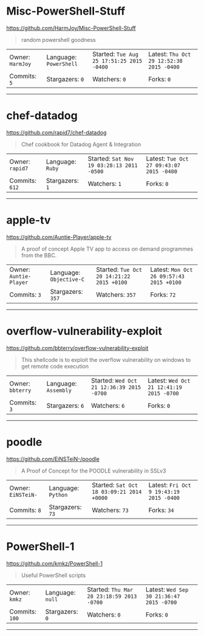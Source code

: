 # Misc-PowerShell-Stuff

https://github.com/HarmJoy/Misc-PowerShell-Stuff
<blockquote>
random powershell goodness
</blockquote>

<table>
<tr><td>Owner: <code>HarmJoy</code></td>
    <td>Language: <code>PowerShell</code></td>
    <td>Started: <code>Tue Aug 25 17:51:25 2015 -0400</code></td>
    <td>Latest: <code>Thu Oct 29 12:52:38 2015 -0400</code></td></tr>
<tr><td>Commits: <code>5</code></td>
    <td>Stargazers: <code>0</code></td>
    <td>Watchers: <code>0</code></td>
    <td>Forks: <code>0</code></td></tr>
</table>

---

# chef-datadog

https://github.com/rapid7/chef-datadog
<blockquote>
Chef cookbook for Datadog Agent &amp; Integration
</blockquote>

<table>
<tr><td>Owner: <code>rapid7</code></td>
    <td>Language: <code>Ruby</code></td>
    <td>Started: <code>Sat Nov 19 03:28:13 2011 -0500</code></td>
    <td>Latest: <code>Tue Oct 27 09:43:07 2015 -0400</code></td></tr>
<tr><td>Commits: <code>612</code></td>
    <td>Stargazers: <code>1</code></td>
    <td>Watchers: <code>1</code></td>
    <td>Forks: <code>0</code></td></tr>
</table>

---

# apple-tv

https://github.com/Auntie-Player/apple-tv
<blockquote>
A proof of concept Apple TV app to access on demand programmes from the BBC. 
</blockquote>

<table>
<tr><td>Owner: <code>Auntie-Player</code></td>
    <td>Language: <code>Objective-C</code></td>
    <td>Started: <code>Tue Oct 20 14:21:22 2015 +0100</code></td>
    <td>Latest: <code>Mon Oct 26 09:57:43 2015 +0100</code></td></tr>
<tr><td>Commits: <code>3</code></td>
    <td>Stargazers: <code>357</code></td>
    <td>Watchers: <code>357</code></td>
    <td>Forks: <code>72</code></td></tr>
</table>

---

# overflow-vulnerability-exploit

https://github.com/bbterry/overflow-vulnerability-exploit
<blockquote>
This shellcode is to exploit the overflow vulnerability on windows to get remote code execution
</blockquote>

<table>
<tr><td>Owner: <code>bbterry</code></td>
    <td>Language: <code>Assembly</code></td>
    <td>Started: <code>Wed Oct 21 12:36:39 2015 -0700</code></td>
    <td>Latest: <code>Wed Oct 21 12:41:19 2015 -0700</code></td></tr>
<tr><td>Commits: <code>3</code></td>
    <td>Stargazers: <code>6</code></td>
    <td>Watchers: <code>6</code></td>
    <td>Forks: <code>0</code></td></tr>
</table>

---

# poodle

https://github.com/EiNSTeiN-/poodle
<blockquote>
A Proof of Concept for the POODLE vulnerability in SSLv3
</blockquote>

<table>
<tr><td>Owner: <code>EiNSTeiN-</code></td>
    <td>Language: <code>Python</code></td>
    <td>Started: <code>Sat Oct 18 03:09:21 2014 +0000</code></td>
    <td>Latest: <code>Fri Oct 9 19:43:19 2015 -0400</code></td></tr>
<tr><td>Commits: <code>8</code></td>
    <td>Stargazers: <code>73</code></td>
    <td>Watchers: <code>73</code></td>
    <td>Forks: <code>34</code></td></tr>
</table>

---

# PowerShell-1

https://github.com/kmkz/PowerShell-1
<blockquote>
Useful PowerShell scripts
</blockquote>

<table>
<tr><td>Owner: <code>kmkz</code></td>
    <td>Language: <code>null</code></td>
    <td>Started: <code>Thu Mar 28 23:18:59 2013 -0700</code></td>
    <td>Latest: <code>Wed Sep 30 21:36:47 2015 -0700</code></td></tr>
<tr><td>Commits: <code>100</code></td>
    <td>Stargazers: <code>0</code></td>
    <td>Watchers: <code>0</code></td>
    <td>Forks: <code>0</code></td></tr>
</table>

---

